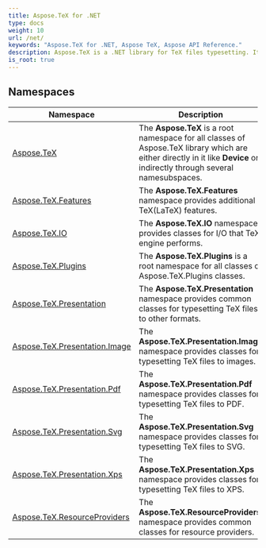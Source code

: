 ```yaml
---
title: Aspose.TeX for .NET
type: docs
weight: 10
url: /net/
keywords: "Aspose.TeX for .NET, Aspose TeX, Aspose API Reference."
description: Aspose.TeX is a .NET library for TeX files typesetting. It can present TeX input in various graphic formats like XPS, PDF, PNG, JPEG, TIFF and BMP.
is_root: true
---
```

## Namespaces

| Namespace | Description |
| --- | --- |
| [Aspose.TeX](./aspose.tex/) | The **Aspose.TeX** is a root namespace for all classes of Aspose.TeX library which are either directly in it like **Device** or indirectly through several namesubspaces. |
| [Aspose.TeX.Features](./aspose.tex.features/) | The **Aspose.TeX.Features** namespace provides additional TeX(LaTeX) features. |
| [Aspose.TeX.IO](./aspose.tex.io/) | The **Aspose.TeX.IO** namespace provides classes for I/O that TeX engine performs. |
| [Aspose.TeX.Plugins](./aspose.tex.plugins/) | The **Aspose.TeX.Plugins** is a root namespace for all classes of Aspose.TeX.Plugins classes. |
| [Aspose.TeX.Presentation](./aspose.tex.presentation/) | The **Aspose.TeX.Presentation** namespace provides common classes for typesetting TeX files to other formats. |
| [Aspose.TeX.Presentation.Image](./aspose.tex.presentation.image/) | The **Aspose.TeX.Presentation.Image** namespace provides classes for typesetting TeX files to images. |
| [Aspose.TeX.Presentation.Pdf](./aspose.tex.presentation.pdf/) | The **Aspose.TeX.Presentation.Pdf** namespace provides classes for typesetting TeX files to PDF. |
| [Aspose.TeX.Presentation.Svg](./aspose.tex.presentation.svg/) | The **Aspose.TeX.Presentation.Svg** namespace provides classes for typesetting TeX files to SVG. |
| [Aspose.TeX.Presentation.Xps](./aspose.tex.presentation.xps/) | The **Aspose.TeX.Presentation.Xps** namespace provides classes for typesetting TeX files to XPS. |
| [Aspose.TeX.ResourceProviders](./aspose.tex.resourceproviders/) | The **Aspose.TeX.ResourceProviders** namespace provides common classes for resource providers. |


